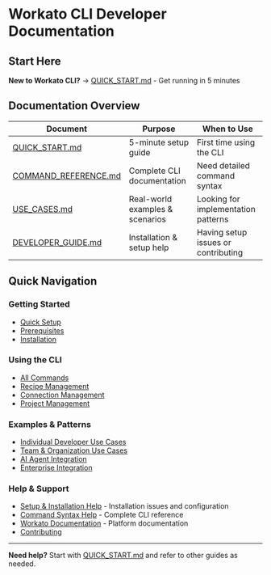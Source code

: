 # Workato CLI Developer Documentation

## Start Here

**New to Workato CLI?** → [QUICK_START.md](QUICK_START.md) - Get running in 5 minutes

## Documentation Overview

| Document | Purpose | When to Use |
|----------|---------|-------------|
| [QUICK_START.md](QUICK_START.md) | 5-minute setup guide | First time using the CLI |
| [COMMAND_REFERENCE.md](COMMAND_REFERENCE.md) | Complete CLI documentation | Need detailed command syntax |
| [USE_CASES.md](USE_CASES.md) | Real-world examples & scenarios | Looking for implementation patterns |
| [DEVELOPER_GUIDE.md](DEVELOPER_GUIDE.md) | Installation & setup help | Having setup issues or contributing |

## Quick Navigation

### Getting Started
- [Quick Setup](QUICK_START.md#setup)
- [Prerequisites](QUICK_START.md#prerequisites)
- [Installation](QUICK_START.md#installation)

### Using the CLI
- [All Commands](COMMAND_REFERENCE.md#core-commands)
- [Recipe Management](COMMAND_REFERENCE.md#recipe-management)
- [Connection Management](COMMAND_REFERENCE.md#connection-management)
- [Project Management](COMMAND_REFERENCE.md#project-management)

### Examples & Patterns
- [Individual Developer Use Cases](USE_CASES.md#individual-developer-use-cases)
- [Team & Organization Use Cases](USE_CASES.md#team--organization-use-cases)
- [AI Agent Integration](USE_CASES.md#ai-agent--automation-use-cases)
- [Enterprise Integration](USE_CASES.md#enterprise-integration-scenarios)

### Help & Support
- [Setup & Installation Help](DEVELOPER_GUIDE.md) - Installation issues and configuration
- [Command Syntax Help](COMMAND_REFERENCE.md) - Complete CLI reference
- [Workato Documentation](https://docs.workato.com) - Platform documentation
- [Contributing](DEVELOPER_GUIDE.md#contributing-to-the-cli)

---

**Need help?** Start with [QUICK_START.md](QUICK_START.md) and refer to other guides as needed.